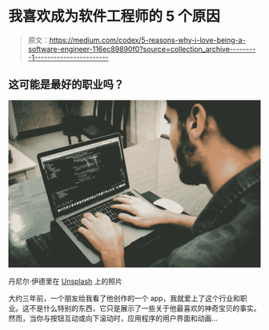 # 我喜欢成为软件工程师的 5 个原因

> 原文：<https://medium.com/codex/5-reasons-why-i-love-being-a-software-engineer-116ec89890f0?source=collection_archive---------1----------------------->

## 这可能是最好的职业吗？

![](img/22db01d78781dd7d507dabac5c4eb7ff.png)

丹尼尔·伊德里在 [Unsplash](https://unsplash.com/s/photos/programmer?utm_source=unsplash&utm_medium=referral&utm_content=creditCopyText) 上的照片

大约三年前，一个朋友给我看了他创作的一个 app，我就爱上了这个行业和职业。这不是什么特别的东西，它只是展示了一些关于他最喜欢的神奇宝贝的事实。然而，当你与按钮互动或向下滚动时，应用程序的用户界面和动画…